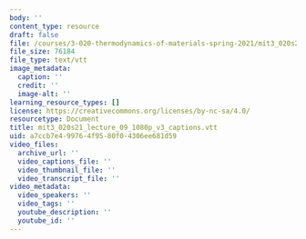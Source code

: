 ```yaml
---
body: ''
content_type: resource
draft: false
file: /courses/3-020-thermodynamics-of-materials-spring-2021/mit3_020s21_lecture_09_1080p_v3_captions.vtt
file_size: 76184
file_type: text/vtt
image_metadata:
  caption: ''
  credit: ''
  image-alt: ''
learning_resource_types: []
license: https://creativecommons.org/licenses/by-nc-sa/4.0/
resourcetype: Document
title: mit3_020s21_lecture_09_1080p_v3_captions.vtt
uid: a7ccb7e4-9976-4f95-80f0-4306ee681d59
video_files:
  archive_url: ''
  video_captions_file: ''
  video_thumbnail_file: ''
  video_transcript_file: ''
video_metadata:
  video_speakers: ''
  video_tags: ''
  youtube_description: ''
  youtube_id: ''
---
```

